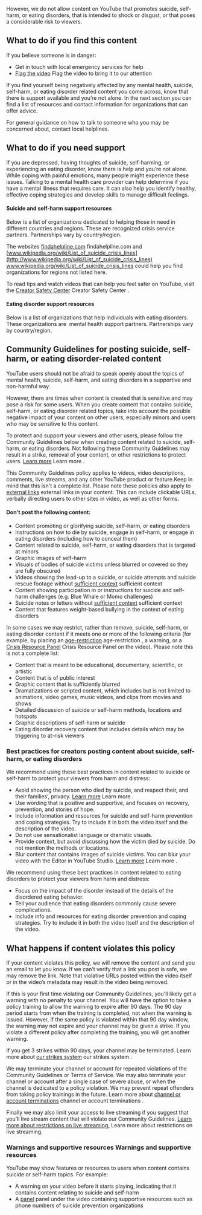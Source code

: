 However, we do not allow content on YouTube that promotes suicide, self-harm, or eating disorders, that is intended to shock or disgust, or that poses a considerable risk to viewers.

## What to do if you find this content

If you believe someone is in danger:

- Get in touch with local emergency services for help
- [Flag the video](/youtube/answer/2802027) Flag the video to bring it to our attention

If you find yourself being negatively affected by any mental health, suicide, self-harm, or eating disorder related content you come across, know that there is support available and you’re not alone. In the next section you can find a list of resources and contact information for organizations that can offer advice.

For general guidance on how to talk to someone who you may be concerned about, contact local helplines.

## What to do if you need support

If you are depressed, having thoughts of suicide, self-harming, or experiencing an eating disorder, know there is help and you’re not alone. While coping with painful emotions, many people might experience these issues. Talking to a mental health care provider can help determine if you have a mental illness that requires care. It can also help you identify healthy, effective coping strategies and develop skills to manage difficult feelings.

#### Suicide and self-harm support resources

Below is a list of organizations dedicated to helping those in need in different countries and regions. These are recognized crisis service partners. Partnerships vary by country/region.

The websites [findahelpline.com](http://www.findahelpline.com) findahelpline.com and [www.wikipedia.org/wiki/List_of_suicide_crisis_lines](http://www.wikipedia.org/wiki/List_of_suicide_crisis_lines) www.wikipedia.org/wiki/List_of_suicide_crisis_lines could help you find organizations for regions not listed here.

To read tips and watch videos that can help you feel safer on YouTube, visit the [Creator Safety Center](https://www.youtube.com/creators/safety) Creator Safety Center .

#### Eating disorder support resources

Below is a list of organizations that help individuals with eating disorders. These organizations are  mental health support partners. Partnerships vary by country/region.

## Community Guidelines for posting suicide, self-harm, or eating disorder-related content

YouTube users should not be afraid to speak openly about the topics of mental health, suicide, self-harm, and eating disorders in a supportive and non-harmful way.

However, there are times when content is created that is sensitive and may pose a risk for some users. When you create content that contains suicide, self-harm, or eating disorder related topics, take into account the possible negative impact of your content on other users, especially minors and users who may be sensitive to this content.

To protect and support your viewers and other users, please follow the Community Guidelines below when creating content related to suicide, self-harm, or eating disorders. Not following these Community Guidelines may result in a strike, removal of your content, or other restrictions to protect users. [Learn more](/youtube/topic/9387060) Learn more .

This Community Guidelines policy applies to videos, video descriptions, comments, live streams, and any other YouTube product or feature.Keep in mind that this isn't a complete list. Please note these policies also apply to [external links](/youtube/answer/9054257) external links in your content. This can include clickable URLs, verbally directing users to other sites in video, as well as other forms.

#### Don't post the following content:

- Content promoting or glorifying suicide, self-harm, or eating disorders
- Instructions on how to die by suicide, engage in self-harm, or engage in eating disorders (including how to conceal them)
- Content related to suicide, self-harm, or eating disorders that is targeted at minors
- Graphic images of self-harm
- Visuals of bodies of suicide victims unless blurred or covered so they are fully obscured
- Videos showing the lead-up to a suicide, or suicide attempts and suicide rescue footage without [sufficient context](/youtube/answer/6345162) sufficient context
- Content showing participation in or instructions for suicide and self-harm challenges (e.g. Blue Whale or Momo challenges)
- Suicide notes or letters without [sufficient context](/youtube/answer/6345162) sufficient context
- Content that features weight-based bullying in the context of eating disorders

In some cases we may restrict, rather than remove, suicide, self-harm, or eating disorder content if it meets one or more of the following criteria (for example, by placing an [age-restriction](/youtube/answer/2802167) age-restriction , a warning, or a [Crisis Resource Panel](/youtube/answer/10726080) Crisis Resource Panel on the video). Please note this is not a complete list:

- Content that is meant to be educational, documentary, scientific, or artistic
- Content that is of public interest
- Graphic content that is sufficiently blurred
- Dramatizations or scripted content, which includes but is not limited to animations, video games, music videos, and clips from movies and shows
- Detailed discussion of suicide or self-harm methods, locations and hotspots
- Graphic descriptions of self-harm or suicide
- Eating disorder recovery content that includes details which may be triggering to at-risk viewers

### Best practices for creators posting content about suicide, self-harm, or eating disorders

We recommend using these best practices in content related to suicide or self-harm to protect your viewers from harm and distress:

- Avoid showing the person who died by suicide, and respect their, and their families’, privacy. [Learn more](/youtube/answer/2801895) Learn more .
- Use wording that is positive and supportive, and focuses on recovery, prevention, and stories of hope.
- Include information and resources for suicide and self-harm prevention and coping strategies. Try to include it in both the video itself and the description of the video.
- Do not use sensationalist language or dramatic visuals.
- Provide context, but avoid discussing how the victim died by suicide. Do not mention the methods or locations.
- Blur content that contains images of suicide victims. You can blur your video with the Editor in YouTube Studio. [Learn more](/youtube/answer/9057652) Learn more .

We recommend using these best practices in content related to eating disorders to protect your viewers from harm and distress:

- Focus on the impact of the disorder instead of the details of the disordered eating behavior.
- Tell your audience that eating disorders commonly cause severe complications.
- Include info and resources for eating disorder prevention and coping strategies. Try to include it in both the video itself and the description of the video.

## What happens if content violates this policy

If your content violates this policy, we will remove the content and send you an email to let you know. If we can’t verify that a link you post is safe, we may remove the link. Note that violative URLs posted within the video itself or in the video’s metadata may result in the video being removed.

If this is your first time violating our Community Guidelines, you'll likely get a warning with no penalty to your channel. You will have the option to take a policy training to allow the warning to expire after 90 days. The 90 day period starts from when the training is completed, not when the warning is issued. However, if the same policy is violated within that 90 day window, the warning may not expire and your channel may be given a strike. If you violate a different policy after completing the training, you will get another warning.

If you get 3 strikes within 90 days, your channel may be terminated. Learn more about [our strikes system](/youtube/answer/2802032) our strikes system .

We may terminate your channel or account for repeated violations of the Community Guidelines or Terms of Service. We may also terminate your channel or account after a single case of severe abuse, or when the channel is dedicated to a policy violation. We may prevent repeat offenders from taking policy trainings in the future. Learn more about [channel or account terminations](/youtube/answer/2802168) channel or account terminations .

Finally we may also limit your access to live streaming if you suggest that you’ll live stream content that will violate our Community Guidelines. [Learn more about restrictions on live streaming.](/youtube/answer/2853834?hl=en) Learn more about restrictions on live streaming.

### **Warnings and supportive resources** Warnings and supportive resources

YouTube may show features or resources to users when content contains suicide or self-harm topics. For example:

- A warning on your video before it starts playing, indicating that it contains content relating to suicide and self-harm
- A [panel](/youtube/answer/10726080) panel under the video containing supportive resources such as phone numbers of suicide prevention organizations